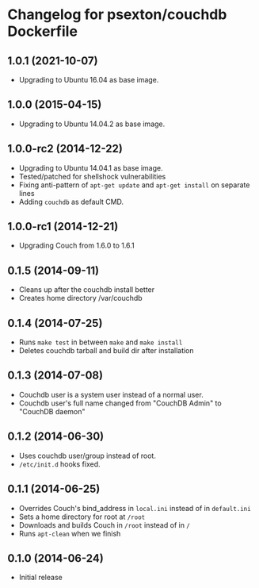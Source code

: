 Changelog for psexton/couchdb Dockerfile
========================================

1.0.1 (2021-10-07)
------------------

* Upgrading to Ubuntu 16.04 as base image.

1.0.0 (2015-04-15)
------------------

* Upgrading to Ubuntu 14.04.2 as base image.

1.0.0-rc2 (2014-12-22)
----------------------

* Upgrading to Ubuntu 14.04.1 as base image.
* Tested/patched for shellshock vulnerabilities
* Fixing anti-pattern of `apt-get update` and `apt-get install` on separate lines
* Adding `couchdb` as default CMD.

1.0.0-rc1 (2014-12-21)
----------------------

* Upgrading Couch from 1.6.0 to 1.6.1

0.1.5 (2014-09-11)
------------------

* Cleans up after the couchdb install better
* Creates home directory /var/couchdb

0.1.4 (2014-07-25)
------------------

* Runs `make test` in between `make` and `make install`
* Deletes couchdb tarball and build dir after installation

0.1.3 (2014-07-08)
------------------

* Couchdb user is a system user instead of a normal user.
* Couchdb user's full name changed from "CouchDB Admin" to "CouchDB daemon"

0.1.2 (2014-06-30)
------------------

* Uses couchdb user/group instead of root.
* `/etc/init.d` hooks fixed.

0.1.1 (2014-06-25)
------------------

* Overrides Couch's bind_address in `local.ini` instead of in `default.ini`
* Sets a home directory for root at `/root`
* Downloads and builds Couch in `/root` instead of in `/`
* Runs `apt-clean` when we finish

0.1.0 (2014-06-24)
------------------

* Initial release

